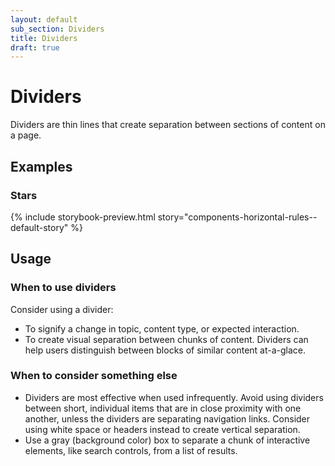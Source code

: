 ```yaml
---
layout: default
sub_section: Dividers
title: Dividers
draft: true
---
```


# Dividers
 
Dividers are thin lines that create separation between sections of content on a page. 

## Examples

### Stars

{% include storybook-preview.html story="components-horizontal-rules--default-story" %}

## Usage

### When to use dividers

Consider using a divider:

- To signify a change in topic, content type, or expected interaction.
- To create visual separation between chunks of content. Dividers can help users distinguish between blocks of similar content at-a-glace.  

### When to consider something else

- Dividers are most effective when used infrequently. Avoid using dividers between short, individual items that are in close proximity with one another, unless the dividers are separating navigation links. Consider using white space or headers instead to create vertical separation.  
- Use a gray (background color) box to separate a chunk of interactive elements, like search controls, from a list of results. 
